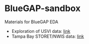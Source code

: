 # BlueGAP-sandbox

Materials for BlueGAP EDA

* Exploration of USVI data: [link](https://tbep-tech.github.io/BlueGAP-sandbox/usvidata)
* Tampa Bay STORET/NWIS data: [link](https://tbep-tech.github.io/BlueGAP-sandbox/tbsum)